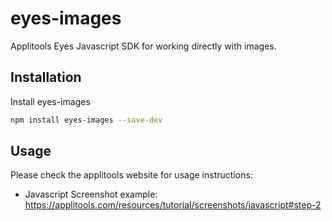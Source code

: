 eyes-images
===========

Applitools Eyes Javascript SDK for working directly with images.

## Installation

Install eyes-images

```bash
npm install eyes-images --save-dev
```

## Usage

Please check the applitools website for usage instructions:

- Javascript Screenshot example: https://applitools.com/resources/tutorial/screenshots/javascript#step-2
